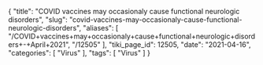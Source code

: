 {
    "title": "COVID vaccines may occasionaly cause  functional neurologic disorders",
    "slug": "covid-vaccines-may-occasionaly-cause-functional-neurologic-disorders",
    "aliases": [
        "/COVID+vaccines+may+occasionaly+cause+functional+neurologic+disorders+-+April+2021",
        "/12505"
    ],
    "tiki_page_id": 12505,
    "date": "2021-04-16",
    "categories": [
        "Virus"
    ],
    "tags": [
        "Virus"
    ]
}